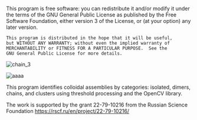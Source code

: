 This program is free software: you can redistribute it and/or modify it under the terms of the GNU General Public License as published by the Free Software Foundation, either version 3 of the License, or (at your option) any later version.

```
This program is distributed in the hope that it will be useful,
but WITHOUT ANY WARRANTY; without even the implied warranty of
MERCHANTABILITY or FITNESS FOR A PARTICULAR PURPOSE.  See the
GNU General Public License for more details.
```
![chain_3](https://github.com/user-attachments/assets/2aacd36f-5d8d-4328-922d-55b605850f3a)

![aaaa](https://github.com/user-attachments/assets/721f69dd-e848-4c5f-9862-6a428df0d239)


This program identifies colloidal assemblies by categories: isolated, dimers, chains, and clusters using threshold processing and the OpenCV library.

The work is supported by the grant 22-79-10216 from the Russian Science Foundation https://rscf.ru/en/project/22-79-10216/
